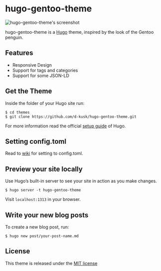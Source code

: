 # hugo-gentoo-theme

![hugo-gentoo-theme's screenshot](https://github.com/flimberger/hugo-gentoo-theme/blob/develop/images/screenshot.png)

hugo-gentoo-theme is a [Hugo](https://gohugo.io) theme,
inspired by the look of the Gentoo penguin.


## Features

- Responsive Design
- Support for tags and categories
- Support for some JSON-LD

## Get the Theme

Inside the folder of your Hugo site run:

```
$ cd themes
$ git clone https://github.com/d-kusk/hugo-gentoo-theme.git
```

For more information read the official [setup guide](https://gohugo.io/overview/installing/) of Hugo.

## Setting config.toml

Read to [wiki](https://github.com/d-kusk/hugo-gentoo-theme/wiki/Write-settings-to-config.toml) for setting to config.toml.

## Preview your site locally

Use Hugo’s built-in server to see your site in action as you make changes.

```
$ hugo server -t hugo-gentoo-theme
```

Visit ``localhost:1313`` in your browser.

## Write your new blog posts

To create a new blog post, run:

```
$ hugo new post/your-post-name.md
```

## License

This theme is released under the [MIT license](https://github.com/flimberger/hugo-gentoo-theme/blob/master/LICENSE.md)
